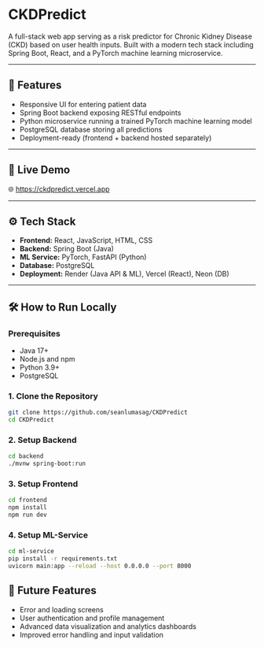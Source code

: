 # CKDPredict

A full-stack web app serving as a risk predictor for Chronic Kidney Disease (CKD) based on user health inputs. Built with a modern tech stack including Spring Boot, React, and a PyTorch machine learning microservice.

---

## 🧠 Features

- Responsive UI for entering patient data
- Spring Boot backend exposing RESTful endpoints
- Python microservice running a trained PyTorch machine learning model
- PostgreSQL database storing all predictions
- Deployment-ready (frontend + backend hosted separately)

---

## 🚀 Live Demo

🌐 https://ckdpredict.vercel.app

---

## ⚙️ Tech Stack

- **Frontend:** React, JavaScript, HTML, CSS  
- **Backend:** Spring Boot (Java)  
- **ML Service:** PyTorch, FastAPI (Python)
- **Database:** PostgreSQL  
- **Deployment:** Render (Java API & ML), Vercel (React), Neon (DB)

---

## 🛠️ How to Run Locally

### Prerequisites

- Java 17+
- Node.js and npm
- Python 3.9+
- PostgreSQL

### 1. Clone the Repository
```bash
git clone https://github.com/seanlumasag/CKDPredict
cd CKDPredict
```

### 2. Setup Backend
```bash
cd backend
./mvnw spring-boot:run
```

### 3. Setup Frontend
```bash
cd frontend
npm install
npm run dev
```

### 4. Setup ML-Service
```bash
cd ml-service
pip install -r requirements.txt
uvicorn main:app --reload --host 0.0.0.0 --port 8000
```

## 🚧 Future Features

- Error and loading screens
- User authentication and profile management  
- Advanced data visualization and analytics dashboards  
- Improved error handling and input validation  
